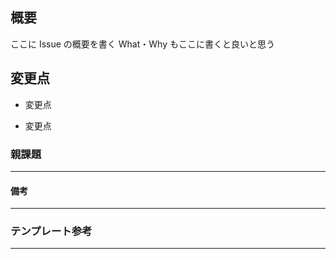 ## 概要

ここに Issue の概要を書く
What・Why もここに書くと良いと思う

## 変更点

- 変更点

  <!-- 親チケットの場合はチケット番号のリンクをつける -->

- 変更点

### 親課題

---

<!-- 親の課題があればここにリンク形式で載せる -->

#### 備考

---

<!-- 別途記載する必要があれば書く -->

### テンプレート参考

---

<!-- https://dev.classmethod.jp/tool/git/github-issue-driven-dev/ -->
